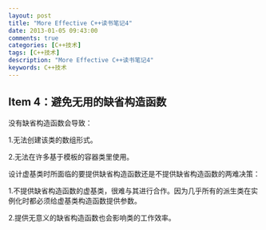 ```yaml
---
layout: post
title: "More Effective C++读书笔记4"
date: 2013-01-05 09:43:00
comments: true
categories: [C++技术]
tags: [C++技术]
description: "More Effective C++读书笔记4"
keywords: C++技术
---
```


## Item 4：避免无用的缺省构造函数

没有缺省构造函数会导致：

  1.无法创建该类的数组形式。

  2.无法在许多基于模板的容器类里使用。

设计虚基类时所面临的要提供缺省构造函数还是不提供缺省构造函数的两难决策：

  1.不提供缺省构造函数的虚基类，很难与其进行合作。因为几乎所有的派生类在实例化时都必须给虚基类构造函数提供参数。

  2.提供无意义的缺省构造函数也会影响类的工作效率。
